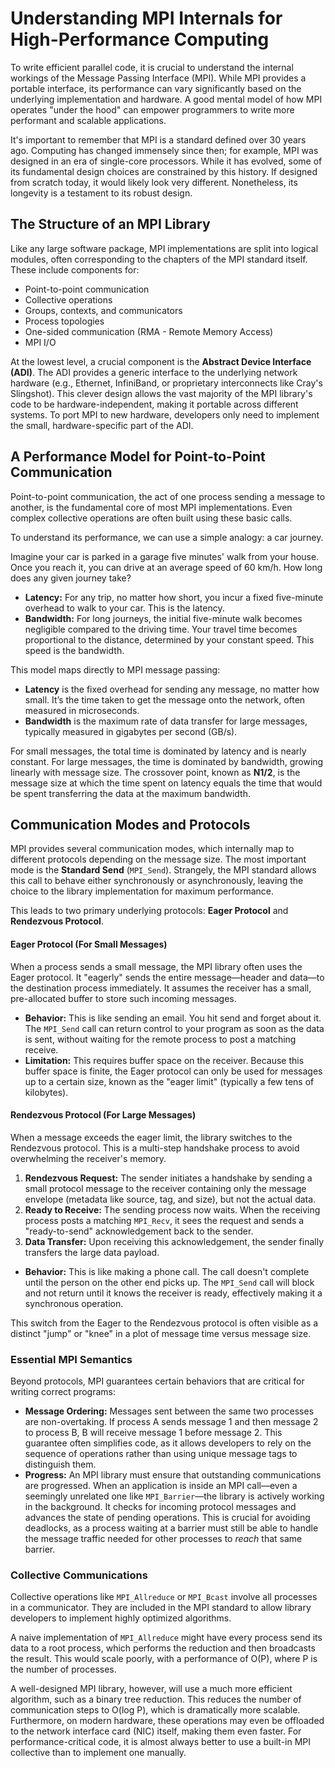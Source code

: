 # Understanding MPI Internals for High-Performance Computing

To write efficient parallel code, it is crucial to understand the internal workings of the Message Passing Interface (MPI). While MPI provides a portable interface, its performance can vary significantly based on the underlying implementation and hardware. A good mental model of how MPI operates "under the hood" can empower programmers to write more performant and scalable applications.

It's important to remember that MPI is a standard defined over 30 years ago. Computing has changed immensely since then; for example, MPI was designed in an era of single-core processors. While it has evolved, some of its fundamental design choices are constrained by this history. If designed from scratch today, it would likely look very different. Nonetheless, its longevity is a testament to its robust design.

## The Structure of an MPI Library

Like any large software package, MPI implementations are split into logical modules, often corresponding to the chapters of the MPI standard itself. These include components for:

-   Point-to-point communication
-   Collective operations
-   Groups, contexts, and communicators
-   Process topologies
-   One-sided communication (RMA - Remote Memory Access)
-   MPI I/O

At the lowest level, a crucial component is the **Abstract Device Interface (ADI)**. The ADI provides a generic interface to the underlying network hardware (e.g., Ethernet, InfiniBand, or proprietary interconnects like Cray's Slingshot). This clever design allows the vast majority of the MPI library's code to be hardware-independent, making it portable across different systems. To port MPI to new hardware, developers only need to implement the small, hardware-specific part of the ADI.

## A Performance Model for Point-to-Point Communication

Point-to-point communication, the act of one process sending a message to another, is the fundamental core of most MPI implementations. Even complex collective operations are often built using these basic calls.

To understand its performance, we can use a simple analogy: a car journey.

Imagine your car is parked in a garage five minutes' walk from your house. Once you reach it, you can drive at an average speed of 60 km/h. How long does any given journey take?

-   **Latency:** For any trip, no matter how short, you incur a fixed five-minute overhead to walk to your car. This is the latency.
-   **Bandwidth:** For long journeys, the initial five-minute walk becomes negligible compared to the driving time. Your travel time becomes proportional to the distance, determined by your constant speed. This speed is the bandwidth.

This model maps directly to MPI message passing:

-   **Latency** is the fixed overhead for sending any message, no matter how small. It’s the time taken to get the message onto the network, often measured in microseconds.
-   **Bandwidth** is the maximum rate of data transfer for large messages, typically measured in gigabytes per second (GB/s).

For small messages, the total time is dominated by latency and is nearly constant. For large messages, the time is dominated by bandwidth, growing linearly with message size. The crossover point, known as **N1/2**, is the message size at which the time spent on latency equals the time that would be spent transferring the data at the maximum bandwidth.

## Communication Modes and Protocols

MPI provides several communication modes, which internally map to different protocols depending on the message size. The most important mode is the **Standard Send** (`MPI_Send`). Strangely, the MPI standard allows this call to behave either synchronously or asynchronously, leaving the choice to the library implementation for maximum performance.

This leads to two primary underlying protocols: **Eager Protocol** and **Rendezvous Protocol**.

#### Eager Protocol (For Small Messages)

When a process sends a small message, the MPI library often uses the Eager protocol. It "eagerly" sends the entire message—header and data—to the destination process immediately. It assumes the receiver has a small, pre-allocated buffer to store such incoming messages.

-   **Behavior:** This is like sending an email. You hit send and forget about it. The `MPI_Send` call can return control to your program as soon as the data is sent, without waiting for the remote process to post a matching receive.
-   **Limitation:** This requires buffer space on the receiver. Because this buffer space is finite, the Eager protocol can only be used for messages up to a certain size, known as the "eager limit" (typically a few tens of kilobytes).

#### Rendezvous Protocol (For Large Messages)

When a message exceeds the eager limit, the library switches to the Rendezvous protocol. This is a multi-step handshake process to avoid overwhelming the receiver's memory.

1.  **Rendezvous Request:** The sender initiates a handshake by sending a small protocol message to the receiver containing only the message envelope (metadata like source, tag, and size), but not the actual data.
2.  **Ready to Receive:** The sending process now waits. When the receiving process posts a matching `MPI_Recv`, it sees the request and sends a "ready-to-send" acknowledgement back to the sender.
3.  **Data Transfer:** Upon receiving this acknowledgement, the sender finally transfers the large data payload.

-   **Behavior:** This is like making a phone call. The call doesn't complete until the person on the other end picks up. The `MPI_Send` call will block and not return until it knows the receiver is ready, effectively making it a synchronous operation.

This switch from the Eager to the Rendezvous protocol is often visible as a distinct "jump" or "knee" in a plot of message time versus message size.

### Essential MPI Semantics

Beyond protocols, MPI guarantees certain behaviors that are critical for writing correct programs:

-   **Message Ordering:** Messages sent between the same two processes are non-overtaking. If process A sends message 1 and then message 2 to process B, B will receive message 1 before message 2. This guarantee often simplifies code, as it allows developers to rely on the sequence of operations rather than using unique message tags to distinguish them.
-   **Progress:** An MPI library must ensure that outstanding communications are progressed. When an application is inside an MPI call—even a seemingly unrelated one like `MPI_Barrier`—the library is actively working in the background. It checks for incoming protocol messages and advances the state of pending operations. This is crucial for avoiding deadlocks, as a process waiting at a barrier must still be able to handle the message traffic needed for other processes to *reach* that same barrier.

### Collective Communications

Collective operations like `MPI_Allreduce` or `MPI_Bcast` involve all processes in a communicator. They are included in the MPI standard to allow library developers to implement highly optimized algorithms.

A naive implementation of `MPI_Allreduce` might have every process send its data to a root process, which performs the reduction and then broadcasts the result. This would scale poorly, with a performance of O(P), where P is the number of processes.

A well-designed MPI library, however, will use a much more efficient algorithm, such as a binary tree reduction. This reduces the number of communication steps to O(log P), which is dramatically more scalable. Furthermore, on modern hardware, these operations may even be offloaded to the network interface card (NIC) itself, making them even faster. For performance-critical code, it is almost always better to use a built-in MPI collective than to implement one manually.
